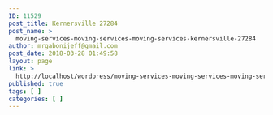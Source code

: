 ```yaml
---
ID: 11529
post_title: Kernersville 27284
post_name: >
  moving-services-moving-services-moving-services-kernersville-27284
author: mrgabonijeff@gmail.com
post_date: 2018-03-28 01:49:58
layout: page
link: >
  http://localhost/wordpress/moving-services-moving-services-moving-services-kernersville-27284/
published: true
tags: [ ]
categories: [ ]
---
```

